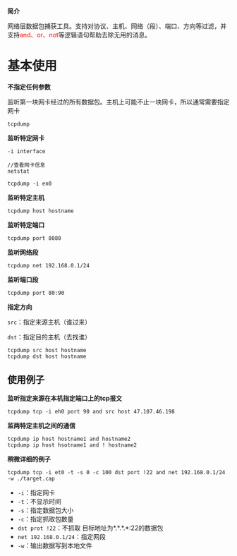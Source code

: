 **简介**

网络层数据包捕获工具。支持对协议、主机、网络（段）、端口、方向等过滤，并支持<font color=red>and、or、not</font>等逻辑语句帮助去除无用的消息。

# 基本使用

**不指定任何参数**

监听第一块网卡经过的所有数据包。主机上可能不止一块网卡，所以通常需要指定网卡

```shell
tcpdump
```

**监听特定网卡**

`-i interface`

```shell
//查看网卡信息
netstat

tcpdump -i en0
```

**监听特定主机**

```shell
tcpdump host hostname
```

**监听特定端口**

```shell
tcpdump port 8080
```

**监听网络段**

```shell
tcpdump net 192.168.0.1/24
```

**监听端口段**

```shell
tcpdump port 80:90
```

**指定方向**

`src`：指定来源主机（谁过来）

`dst`：指定目的主机（去找谁）

```shell
tcpdump src host hostname
tcpdump dst host hostname
```

## 使用例子

**监听指定来源在本机指定端口上的tcp报文**

```shell
tcpdump tcp -i eh0 port 90 and src host 47.107.46.198
```

**监两特定主机之间的通信**

```shell
tcpdump ip host hostname1 and hostname2
tcpdump ip host hsotname1 and ! hostname2
```

**稍微详细的例子**

```shell
tcpdump tcp -i et0 -t -s 0 -c 100 dst port !22 and net 192.168.0.1/24 -w ./target.cap
```

- `-i`：指定网卡
- `-t`：不显示时间
- `-s`：指定数据包大小
- `-c`：指定抓取包数量
- `dst prot !22`：不抓取 目标地址为\*.\*.\*.\*:22的数据包
- `net 192.168.0.1/24`：指定网段
- `-w`：输出数据写到本地文件